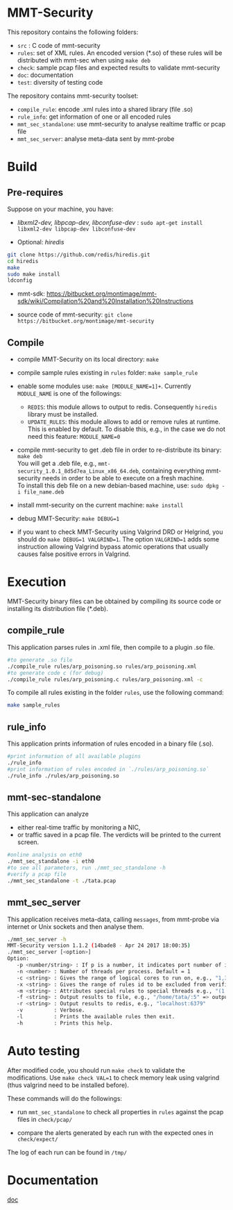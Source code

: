 # MMT-Security

This repository contains the following folders:

- `src` : C code of mmt-security
- `rules`: set of XML rules. An encoded version (*.so) of these rules will be distributed with mmt-sec when using `make deb`
- `check`: sample pcap files and expected results to validate mmt-security
- `doc`: documentation
- `test`: diversity of testing code

The repository contains mmt-security toolset:

- `compile_rule`: encode .xml rules into a shared library (file .so)
- `rule_info`: get information of one or all encoded rules
- `mmt_sec_standalone`: use mmt-security to analyse realtime traffic or pcap file
- `mmt_sec_server`: analyse meta-data sent by mmt-probe

# Build

## Pre-requires

Suppose on your machine, you have:

- *libxml2-dev, libpcap-dev, libconfuse-dev* :  `sudo apt-get install libxml2-dev libpcap-dev libconfuse-dev`

- Optional: *hiredis*

```bash
git clone https://github.com/redis/hiredis.git
cd hiredis
make
sudo make install
ldconfig
```

- mmt-sdk: https://bitbucket.org/montimage/mmt-sdk/wiki/Compilation%20and%20Installation%20Instructions

- source code of mmt-security: `git clone https://bitbucket.org/montimage/mmt-security`


## Compile


- compile MMT-Security on its local directory: `make`

- compile sample rules existing in `rules` folder: `make sample_rule`

- enable some modules use: `make [MODULE_NAME=1]+`. Currently `MODULE_NAME` is one of the followings:

   - `REDIS`: this module allows to output to redis. Consequently `hiredis` library must be installed. 
   - `UPDATE_RULES`: this module allows to add or remove rules at runtime. This is enabled by default. To disable this, e.g., in the case we do not need this feature: `MODULE_NAME=0`

- compile mmt-security to get .deb file in order to re-distribute its binary: `make deb`  
   You will get a .deb file, e.g., `mmt-security_1.0.1_8d5d7ea_Linux_x86_64.deb`, containing everything mmt-security needs in order to be able to execute on a fresh machine.  
   To install this deb file on a new debian-based machine, use: `sudo dpkg -i file_name.deb`

- install mmt-security on the current machine: `make install`

- debug MMT-Security: `make DEBUG=1`


- if you want to check MMT-Security using Valgrind DRD or Helgrind, you should do `make DEBUG=1 VALGRIND=1`. The option `VALGRIND=1` adds some instruction allowing Valgrind bypass atomic operations that usually causes false positive errors in Valgrind.

# Execution

MMT-Security binary files can be obtained by compiling its source code or installing its distribution file (*.deb).

## compile_rule
This application parses rules in .xml file, then compile to a plugin .so file.

```bash
#to generate .so file
./compile_rule rules/arp_poisoning.so rules/arp_poisoning.xml
#to generate code c (for debug)
./compile_rule rules/arp_poisoning.c rules/arp_poisoning.xml -c
```

To compile all rules existing in the folder `rules`, use the following command:

```bash
make sample_rules
```

## rule_info

This application prints information of rules encoded in a binary file (.so).

```bash
#print information of all available plugins
./rule_info
#print information of rules encoded in `./rules/arp_poisoning.so`
./rule_info ./rules/arp_poisoning.so
```

## mmt-sec-standalone

This application can analyze
 
- either real-time traffic by monitoring a NIC,
- or traffic saved in a pcap file. The verdicts will be printed to the current screen.

```bash
#online analysis on eth0
./mmt_sec_standalone -i eth0
#to see all parameters, run ./mmt_sec_standalone -h
#verify a pcap file
./mmt_sec_standalone -t ./tata.pcap
```

## mmt_sec_server

This application receives meta-data, calling `messages`, from mmt-probe via internet or Unix sockets and then analyse them.

```bash
./mmt_sec_server -h
MMT-Security version 1.1.2 (14bade8 - Apr 24 2017 18:00:35)
./mmt_sec_server [<option>]
Option:
   -p <number/string> : If p is a number, it indicates port number of internet domain socket otherwise it indicates name of unix domain socket. Default: 5000
   -n <number> : Number of threads per process. Default = 1
   -c <string> : Gives the range of logical cores to run on, e.g., "1,3-8,16"
   -x <string> : Gives the range of rules id to be excluded from verification, e.g., "1,3-8,16"
   -m <string> : Attributes special rules to special threads e.g., "(1:10-13)(2:50)(4:1007-1010)"
   -f <string> : Output results to file, e.g., "/home/tata/:5" => output to folder /home/tata and each file contains reports during 5 seconds 
   -r <string> : Output results to redis, e.g., "localhost:6379"
   -v          : Verbose.
   -l          : Prints the available rules then exit.
   -h          : Prints this help.
```

# Auto testing

After modified code, you should run `make check` to validate the modifications.
Use `make check VAL=1` to check memory leak using valgrind (thus valgrind need to be installed before).

These commands will do the followings:

- run `mmt_sec_standalone` to check all properties in `rules`
against the pcap files in `check/pcap/`

- compare the alerts generated by each run with the expected ones in `check/expect/`

The log of each run can be found in `/tmp/` 

# Documentation

[doc](doc/)